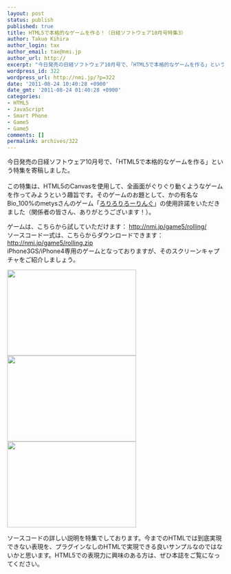 ```yaml
---
layout: post
status: publish
published: true
title: HTML5で本格的なゲームを作る！（日経ソフトウェア10月号特集3）
author: Takuo Kihira
author_login: tax
author_email: tax@nmi.jp
author_url: http://
excerpt: "今日発売の日経ソフトウェア10月号で、「HTML5で本格的なゲームを作る」という特集を寄稿しました。<br />"
wordpress_id: 322
wordpress_url: http://nmi.jp/?p=322
date: '2011-08-24 10:40:28 +0900'
date_gmt: '2011-08-24 01:40:28 +0900'
categories:
- HTML5
- JavaScript
- Smart Phone
- Game5
- Game5
comments: []
permalink: archives/322
---
```

<p>今日発売の日経ソフトウェア10月号で、「HTML5で本格的なゲームを作る」という特集を寄稿しました。<br />
<a id="more"></a><a id="more-322"></a><br />
この特集は、HTML5のCanvasを使用して、全画面がぐりぐり動くようなゲームを作ってみようという趣旨です。そのゲームのお題として、かの有名なBio_100%のmetysさんのゲーム「<a href="http://www.bio100.jp/game_review/game03.html" target="_blank">ろりろりろーりんぐ</a>」の使用許諾をいただきました（関係者の皆さん、ありがとうございます！）。</p>
<p>ゲームは、こちらから試していただけます： <a href="http://nmi.jp/game5/rolling/">http://nmi.jp/game5/rolling/</a><br />
ソースコード一式は、こちらからダウンロードできます： <a href="http://nmi.jp/game5/rolling.zip">http://nmi.jp/game5/rolling.zip</a><br />
iPhone3GS/iPhone4専用のゲームとなっておりますが、そのスクリーンキャプチャをご紹介しましょう。</p>
<p><img src="http://nmi.jp/wp-content/uploads/2011/08/image1-300x200.png" alt="" title="image1" width="300" height="200" class="alignnone size-medium wp-image-325" /><br />
<img src="http://nmi.jp/wp-content/uploads/2011/08/image2-300x200.png" alt="" title="image2" width="300" height="200" class="alignnone size-medium wp-image-325" /><br />
<img src="http://nmi.jp/wp-content/uploads/2011/08/image3-300x200.png" alt="" title="image4" width="300" height="200" class="alignnone size-medium wp-image-325" /></p>
<p>ソースコードの詳しい説明を特集でしております。今までのHTMLでは到底実現できない表現を、プラグインなしのHTMLで実現できる良いサンプルなのではないかと思います。HTML5での表現力に興味のある方は、ぜひ本誌をご覧になってください。</p>
